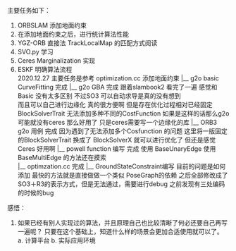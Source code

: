 

主要任务如下：
1. ORBSLAM 添加地面约束
2. 在添加地面约束之后，进行统计算法性能
3. YGZ-ORB 直接法 TrackLocalMap 的匹配方式阅读 
4. SVO.py 学习                   
5. Ceres Marginalization 实现    
6. ESKF 明确算法流程               
2020.12.27 
主要任务是参考 optimization.cc 添加地面约束
    |__ g2o basic CurveFitting   完成
    |__ g2o GBA                  完成 跟着slambook2 看完了一遍 感觉和Basic 没有太多区别
                                      不过SO3 可以自动求导是真的没有想到  
                                      而且可以自己进行边缘化 真的很方便啊 
                                      但是存在优化过程相对已经固定 BlockSolverTrait 无法添加多种不同的CostFunction
                                      如果是这样的话那么g2o 可能就没有ceres 那么好用了
                                      只是ceres需要写一个边缘化的库
    |__ ORB3 g2o 用例             完成 
                                      因为遇到了无法添加多个Cosfunction 的问题 这里将一版固定的BlockSolverTrait 换成了 BlockSolverX
                                      就可以进行优化了  但还是感觉 Ceres 好用啊
    |__ powell function 编写      完成  使用 BaseUnaryEdge
                                       使用 BaseMultiEdge 的方法还在摸索                                 
    |__ optimzation.cc           完成 
    |__ GroundStateConstraint编写 
                                      目前的问题是如何添加 最快的方法就是直接做做一个类似 PoseGraph的依赖
                                      之后全部修改成了SO3＋R3的表示方式，但是无法通过，需要进行debug
                                      之前发现有三处编码的时候的bug
                                      
感悟：
1. 如果已经有别人实现过的算法，并且原理自己也比较清晰了何必还要自己再写一遍呢？
   只要在这个基础上，知道什么样的场景会更加合适使用就可以了。
   a. 计算平台 b. 实际应用环境